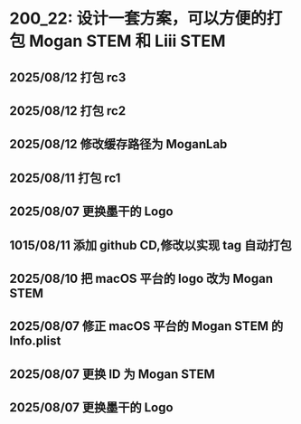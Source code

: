 # 200_22: 设计一套方案，可以方便的打包 Mogan STEM 和 Liii STEM
## 2025/08/12 打包 rc3

## 2025/08/12 打包 rc2

## 2025/08/12 修改缓存路径为 MoganLab

## 2025/08/11 打包 rc1

## 2025/08/07 更换墨干的 Logo

## 1015/08/11 添加 github CD,修改以实现 tag 自动打包

## 2025/08/10 把 macOS 平台的 logo 改为 Mogan STEM

## 2025/08/07 修正 macOS 平台的 Mogan STEM 的 Info.plist

## 2025/08/07 更换 ID 为 Mogan STEM

## 2025/08/07 更换墨干的 Logo
